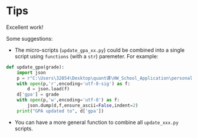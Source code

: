 # Tips

Excellent work!

Some suggestions:

- The micro-scripts (`update_gpa_xx.py`) could be combined into a single script using `functions` (with a `str`) paremeter. For example:

```python
def update_gpa(grade):
    import json
    p = r"C:\Users\32854\Desktop\quant课\HW_School_Application\personal_info.json"
    with open(p,'r',encoding='utf-8-sig') as f:
        d = json.load(f)
    d['gpa'] = grade
    with open(p,'w',encoding='utf-8') as f:
        json.dump(d,f,ensure_ascii=False,indent=2)
    print("GPA updated to", d['gpa'])
```

- You can have a more general function to combine all `update_xxx.py` scripts. 
